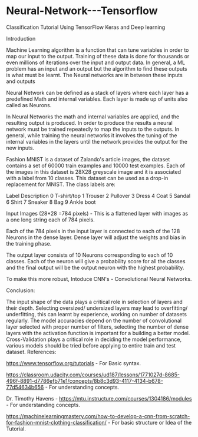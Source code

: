 # Neural-Network---Tensorflow
Classification Tutorial Using TensorFlow Keras and Deep learning


Introduction

Machine Learning algorithm is a function that can tune variables in order to map our input to the output. Training of these data is done for thousands or even millions of iterations over the input and output data. In general, a ML problem has an input and an output but the algorithm to find these outputs is what must be learnt. The Neural networks are in between these inputs and outputs

Neural Network can be defined as a stack of layers where each layer has a predefined Math and internal variables. Each layer is made up of units also called as Neurons.

In Neural Networks the math and internal variables are applied, and the resulting output is produced. In order to produce the results a neural network must be trained repeatedly to map the inputs to the outputs. In general, while training the neural networks it involves the tuning of the internal variables in the layers until the network provides the output for the new inputs.

Fashion MNIST is a dataset of Zalando's article images, the dataset contains a set of 60000 train examples and 10000 test examples. Each of the images in this dataset is 28X28 greyscale image and it is associated with a label from 10 classes. This dataset can be used as a drop-in replacement for MNIST. The class labels are:

Label	Description
0	T-shirt/top
1	Trouser
2	Pullover
3	Dress
4	Coat
5	Sandal
6	Shirt
7	Sneaker
8	Bag
9	Ankle boot

Input Images (28*28 =784 pixels) - This is a flattened layer with images as a one long string each of 784 pixels.

Each of the 784 pixels in the input layer is connected to each of the 128 Neurons in the dense layer. Dense layer will adjust the weights and bias in the training phase.

The output layer consists of 10 Neurons corresponding to each of 10 classes. Each of the neuron will give a probability score for all the classes and the final output will be the output neuron with the highest probability.

To make this more robust, Intoduce CNN's - Convolutional Neural Networks.

Conclusion:

The input shape of the data plays a critical role in selection of layers and their depth. Selecting oversized/ undersized layers may lead to overfitting/ underfitting, this can learnt by experience, working on number of datasets regularly.
The model accuracies depend on the number of convolutional layer selected with proper number of filters, selecting the number of dense layers with the activation function is important for a building a better model.
Cross-Validation plays a critical role in deciding the model performance, various models should be tried before applying to entire train and test dataset.
References:

https://www.tensorflow.org/tutorials - For Basic syntax.

https://classroom.udacity.com/courses/ud187/lessons/1771027d-8685-496f-8891-d7786efb71e1/concepts/8b8c3d93-4117-4134-b678-77d54634b656 - For understanding concepts.

Dr. Timothy Havens - https://mtu.instructure.com/courses/1304186/modules - For understanding concepts.

https://machinelearningmastery.com/how-to-develop-a-cnn-from-scratch-for-fashion-mnist-clothing-classification/ - For basic structure or Idea of the Tutorial.
